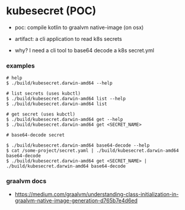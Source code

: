 # kubesecret (POC)

- poc: compile kotlin to graalvm native-image (on osx)
- artifact: a cli application to read k8s secrets

- why? I need a cli tool to base64 decode a k8s secret.yml

### examples 

```
# help
$ ./build/kubesecret.darwin-amd64 --help

# list secrets (uses kubctl)
$ ./build/kubesecret.darwin-amd64 list --help
$ ./build/kubesecret.darwin-amd64 list

# get secret (uses kubctl)
$ ./build/kubesecret.darwin-amd64 get --help
$ ./build/kubesecret.darwin-amd64 get <SECRET_NAME>

# base64-decode secret

$ ./build/kubesecret.darwin-amd64 base64-decode --help
$ cat /some-project/secret.yaml | ./build/kubesecret.darwin-amd64 base64-decode
$ ./build/kubesecret.darwin-amd64 get <SECRET_NAME> | ./build/kubesecret.darwin-amd64 base64-decode
```


### graalvm docs
- https://medium.com/graalvm/understanding-class-initialization-in-graalvm-native-image-generation-d765b7e4d6ed